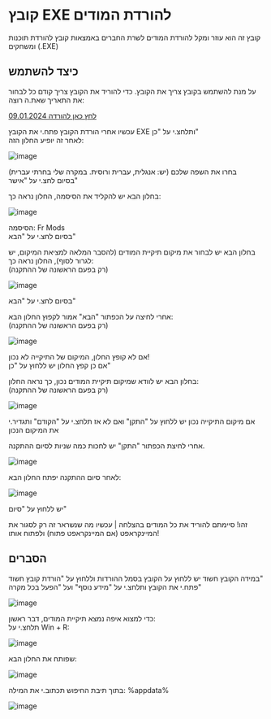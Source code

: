 # קובץ EXE להורדת המודים
קובץ זה הוא עוזר ומקל להורדת המודים לשרת החברים באמצאות קובץ להורדת תוכנות ומשחקים (.EXE)

## כיצד להשתמש
על מנת להשתמש בקובץ צריך את הקובץ.
כדי להוריד את הקובץ צריך קודם כל לבחור את התאריך שאת.ה רוצה:  

[09.01.2024 לחץ כאן להורדה](https://github.com/Ori201/Friends-Server-ModList/releases/download/modss/Setup.Friends.server.Mods.exe)

עכשיו אחרי הורדת הקובץ פתח.י את הקובץ EXE ותלחצ.י על "כן"  
לאחר זה יופיע החלון הזה:  

![image](https://github.com/Ori201/Friends-server-backups/assets/117851884/0c186f05-5d01-4466-a9ca-cfacc20ec27d)



בחרו את השפה שלכם (יש: אנגלית, עברית ורוסית. במקרה שלי בחרתי עברית)  
בסיום לחצ.י על "אישר" 

בחלון הבא יש להקליד את הסיסמה, החלון נראה כך:  

![image](https://github.com/Ori201/Friends-server-backups/assets/117851884/a3e89820-af55-45b8-9e9a-85a24722404d)

הסיסמה: Fr Mods  
בסיום לחצ.י על "הבא"

בחלון הבא יש לבחור את מיקום תיקיית המודים (להסבר המלאה למציאת המיקום, יש לגרור לסוף), החלון נראה כך:   
(רק בפעם הראשונה של ההתקנה)    

![image](https://github.com/Ori201/Friends-server-backups/assets/117851884/2582de8c-30a9-4c56-9b29-fc255080f8df)

בסיום לחצ.י על "הבא"  

אחרי לחיצה על הכפתור "הבא" אמור לקפוץ החלון הבא:   
(רק בפעם הראשונה של ההתקנה)     

![image](https://github.com/Ori201/Friends-server-backups/assets/117851884/927e5f20-c690-463c-be9c-f1d554a196c7)

אם לא קופץ החלון, המיקום של התיקייה לא נכון!   
אם כן קפץ החלון יש ללחוץ על "כן"   

בחלון הבא יש לוודא שמיקום תיקיית המודים נכון, כך נראה החלון:     
(רק בפעם הראשונה של ההתקנה)    

![image](https://github.com/Ori201/Friends-server-backups/assets/117851884/52f0a298-da0f-4d10-b5e3-f67052b64c09)

אם מיקום התיקייה נכון יש ללחוץ על "התקן" ואם לא אז תלחצ.י על "הקודם" ותגדיר.י את המיקום הנכון   

אחרי לחיצת הכפתור "התקן" יש לחכות כמה שניות לסיום ההתקנה.   

![image](https://github.com/Ori201/Friends-server-backups/assets/117851884/8361aa47-ece7-48de-8a60-57dbcfb01590)

לאחר סיום ההתקנה יפתח החלון הבא:    

![image](https://github.com/Ori201/Friends-server-backups/assets/117851884/da9ffdbf-db4d-4bc5-91cc-85c556287639)

יש ללחוץ על "סיום"

זהו! סיימתם להוריד את כל המודים בהצלחה | עכשיו מה שנשראר זה רק לסגור את המיינקראפט (אם המיינקראפט פתוח) ולפתוח אותו!       

## הסברים






במידה הקובץ חשוד יש ללחוץ על הקובץ בסמל ההורדות וללחוץ על "הורדת קובץ חשוד"        
פתח.י את הקובץ ותלחצ.י על "מידע נוסף" ועל "הפעל בכל מקרה"     


![image](https://github.com/Ori201/Friends-server-backups/assets/117851884/dea01a42-85ec-4034-83a5-16c0db19d55e)




כדי למצוא איפה נמצא תיקיית המודים, דבר ראשון:    
תלחצ.י על Win + R:    

![image](https://github.com/Ori201/Friends-server-backups/assets/117851884/40cd4c00-6417-41df-a082-d06b05f501c1)

שפותח את החלון הבא:   

![image](https://github.com/Ori201/Friends-server-backups/assets/117851884/4852b981-6af5-4067-beb5-151fe01a2f00)

בתוך תיבת החיפוש תכתוב.י את המילה: %appdata%     

![image](https://github.com/Ori201/Friends-server-backups/assets/117851884/8dd3c3df-a168-4792-9eb1-cfe1f16d5574)


